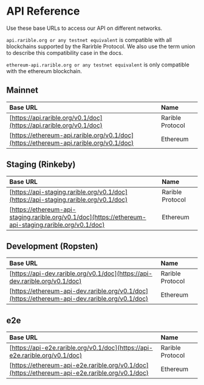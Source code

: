 # API Reference

Use these base URLs to access our API on different networks.

`api.rarible.org or any testnet equivalent` is compatible with all blockchains  supported by the Rarirble Protocol. We also use the term union to describe this compatibility case in the docs. 

`ethereum-api.rarible.org or any testnet equivalent` is only compatible with the ethereum blockchain.

## Mainnet

| Base URL | Name |
| :--- | :--- |
| [https://api.rarible.org/v0.1/doc](https://api.rarible.org/v0.1/doc) | Rarible Protocol |
| [https://ethereum-api.rarible.org/v0.1/doc](https://ethereum-api.rarible.org/v0.1/doc) | Ethereum |

## Staging (Rinkeby)

| Base URL | Name |
| :--- | :--- |
| [https://api-staging.rarible.org/v0.1/doc](https://api-staging.rarible.org/v0.1/doc) | Rarible Protocol |
| [https://ethereum-api-staging.rarible.org/v0.1/doc](https://ethereum-api-staging.rarible.org/v0.1/doc) | Ethereum |

## Development (Ropsten)

| Base URL | Name |
| :--- | :--- |
| [https://api-dev.rarible.org/v0.1/doc](https://api-dev.rarible.org/v0.1/doc) | Rarible Protocol |
| [https://ethereum-api-dev.rarible.org/v0.1/doc](https://ethereum-api-dev.rarible.org/v0.1/doc) | Ethereum |

## e2e

| Base URL | Name |
| :--- | :--- |
| [https://api-e2e.rarible.org/v0.1/doc](https://api-e2e.rarible.org/v0.1/doc) | Rarible Protocol |
| [https://ethereum-api-e2e.rarible.org/v0.1/doc](https://ethereum-api-e2e.rarible.org/v0.1/doc) | Ethereum |
